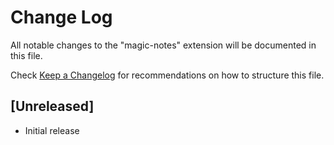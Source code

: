 # Change Log

All notable changes to the "magic-notes" extension will be documented in this file.

Check [Keep a Changelog](http://keepachangelog.com/) for recommendations on how to structure this file.

## [Unreleased]

- Initial release